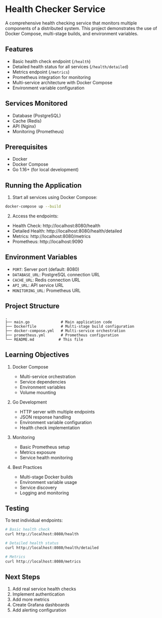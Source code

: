 # Health Checker Service

A comprehensive health checking service that monitors multiple components of a distributed system. This project demonstrates the use of Docker Compose, multi-stage builds, and environment variables.

## Features

- Basic health check endpoint (`/health`)
- Detailed health status for all services (`/health/detailed`)
- Metrics endpoint (`/metrics`)
- Prometheus integration for monitoring
- Multi-service architecture with Docker Compose
- Environment variable configuration

## Services Monitored

- Database (PostgreSQL)
- Cache (Redis)
- API (Nginx)
- Monitoring (Prometheus)

## Prerequisites

- Docker
- Docker Compose
- Go 1.16+ (for local development)

## Running the Application

1. Start all services using Docker Compose:
```bash
docker-compose up --build
```

2. Access the endpoints:
- Health Check: http://localhost:8080/health
- Detailed Health: http://localhost:8080/health/detailed
- Metrics: http://localhost:8080/metrics
- Prometheus: http://localhost:9090

## Environment Variables

- `PORT`: Server port (default: 8080)
- `DATABASE_URL`: PostgreSQL connection URL
- `CACHE_URL`: Redis connection URL
- `API_URL`: API service URL
- `MONITORING_URL`: Prometheus URL

## Project Structure

```
.
├── main.go              # Main application code
├── Dockerfile           # Multi-stage build configuration
├── docker-compose.yml   # Multi-service orchestration
├── prometheus.yml       # Prometheus configuration
└── README.md           # This file
```

## Learning Objectives

1. Docker Compose
   - Multi-service orchestration
   - Service dependencies
   - Environment variables
   - Volume mounting

2. Go Development
   - HTTP server with multiple endpoints
   - JSON response handling
   - Environment variable configuration
   - Health check implementation

3. Monitoring
   - Basic Prometheus setup
   - Metrics exposure
   - Service health monitoring

4. Best Practices
   - Multi-stage Docker builds
   - Environment variable usage
   - Service discovery
   - Logging and monitoring

## Testing

To test individual endpoints:

```bash
# Basic health check
curl http://localhost:8080/health

# Detailed health status
curl http://localhost:8080/health/detailed

# Metrics
curl http://localhost:8080/metrics
```

## Next Steps

1. Add real service health checks
2. Implement authentication
3. Add more metrics
4. Create Grafana dashboards
5. Add alerting configuration
